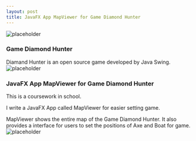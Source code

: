 ```yaml
---
layout: post
title: JavaFX App MapViewer for Game Diamond Hunter
---
```

![placeholder](http://okkrf0epo.bkt.clouddn.com/MapViewer.gif)



### Game Diamond Hunter

Diamand Hunter is an open source game developed by Java Swing.
![placeholder](http://okkrf0epo.bkt.clouddn.com/DHgame.gif)



### JavaFX App MapViewer for Game Diamond Hunter

This is a coursework in school. 

I write a JavaFX App called MapViewer for easier setting game.

MapViewer shows the entire map of the Game Diamond Hunter. It also provides a interface for users to set the positions of Axe and Boat for game.
![placeholder](http://okkrf0epo.bkt.clouddn.com/MapViewer.gif)
 
